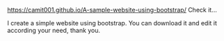 https://camit001.github.io/A-sample-website-using-bootstrap/
Check it...


I create a simple website using bootstrap.
You can download it and edit it according your need, thank you.
